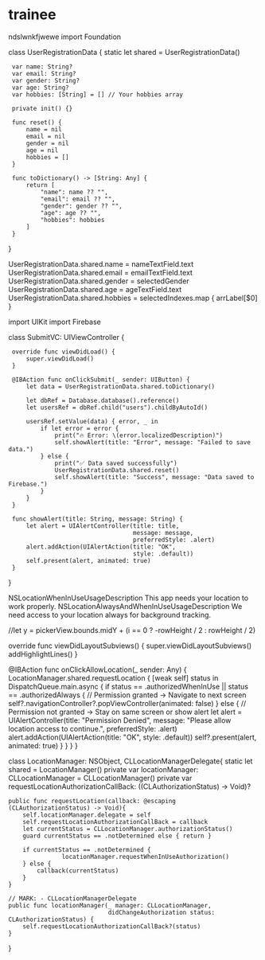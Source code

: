 # trainee
ndslwnkfjwewe
import Foundation

 class UserRegistrationData {
     static let shared = UserRegistrationData()

     var name: String?
     var email: String?
     var gender: String?
     var age: String?
     var hobbies: [String] = [] // Your hobbies array

     private init() {}

     func reset() {
         name = nil
         email = nil
         gender = nil
         age = nil
         hobbies = []
     }

     func toDictionary() -> [String: Any] {
         return [
             "name": name ?? "",
             "email": email ?? "",
             "gender": gender ?? "",
             "age": age ?? "",
             "hobbies": hobbies
         ]
     }
 }

 UserRegistrationData.shared.name = nameTextField.text
 UserRegistrationData.shared.email = emailTextField.text
 UserRegistrationData.shared.gender = selectedGender
 UserRegistrationData.shared.age = ageTextField.text
 UserRegistrationData.shared.hobbies = selectedIndexes.map { arrLabel[$0] }
 
 
 import UIKit
 import Firebase

 class SubmitVC: UIViewController {

     override func viewDidLoad() {
         super.viewDidLoad()
     }

     @IBAction func onClickSubmit(_ sender: UIButton) {
         let data = UserRegistrationData.shared.toDictionary()

         let dbRef = Database.database().reference()
         let usersRef = dbRef.child("users").childByAutoId()

         usersRef.setValue(data) { error, _ in
             if let error = error {
                 print("🔥 Error: \(error.localizedDescription)")
                 self.showAlert(title: "Error", message: "Failed to save data.")
             } else {
                 print("✅ Data saved successfully")
                 UserRegistrationData.shared.reset()
                 self.showAlert(title: "Success", message: "Data saved to Firebase.")
             }
         }
     }

     func showAlert(title: String, message: String) {
         let alert = UIAlertController(title: title,
                                       message: message,
                                       preferredStyle: .alert)
         alert.addAction(UIAlertAction(title: "OK",
                                       style: .default))
         self.present(alert, animated: true)
     }
 }



<key>NSLocationWhenInUseUsageDescription</key>
    <string>This app needs your location to work properly.</string>
    <key>NSLocationAlwaysAndWhenInUseUsageDescription</key>
    <string>We need access to your location always for background tracking.</string>


 //let y = pickerView.bounds.midY + (i == 0 ? -rowHeight / 2 : rowHeight / 2)


 override func viewDidLayoutSubviews() {
         super.viewDidLayoutSubviews()
         addHighlightLines()
     }

 @IBAction func onClickAllowLocation(_ sender: Any) {
        LocationManager.shared.requestLocation { [weak self] status in
            DispatchQueue.main.async {
                if status == .authorizedWhenInUse || status == .authorizedAlways {
                    // Permission granted → Navigate to next screen
                    self?.navigationController?.popViewController(animated: false)
                } else {
                    //  Permission not granted → Stay on same screen or show alert
                    let alert = UIAlertController(title: "Permission Denied",
                                                  message: "Please allow location access to continue.",
                                                  preferredStyle: .alert)
                    alert.addAction(UIAlertAction(title: "OK", style: .default))
                    self?.present(alert, animated: true)
                }
            }
        }
    }

class LocationManager: NSObject, CLLocationManagerDelegate{
    static let shared = LocationManager()
    private var locationManager: CLLocationManager = CLLocationManager()
    private var requestLocationAuthorizationCallBack: ((CLAuthorizationStatus) -> Void)?
    
    public func requestLocation(callback: @escaping (CLAuthorizationStatus) -> Void){
        self.locationManager.delegate = self
        self.requestLocationAuthorizationCallBack = callback
        let currentStatus = CLLocationManager.authorizationStatus()
        guard currentStatus == .notDetermined else { return }
        
        if currentStatus == .notDetermined {
                   locationManager.requestWhenInUseAuthorization()
        } else {
            callback(currentStatus)
        }
    }
    
    // MARK: - CLLocationManagerDelegate
    public func locationManager(_ manager: CLLocationManager,
                                didChangeAuthorization status: CLAuthorizationStatus) {
        self.requestLocationAuthorizationCallBack?(status)
    }
}





